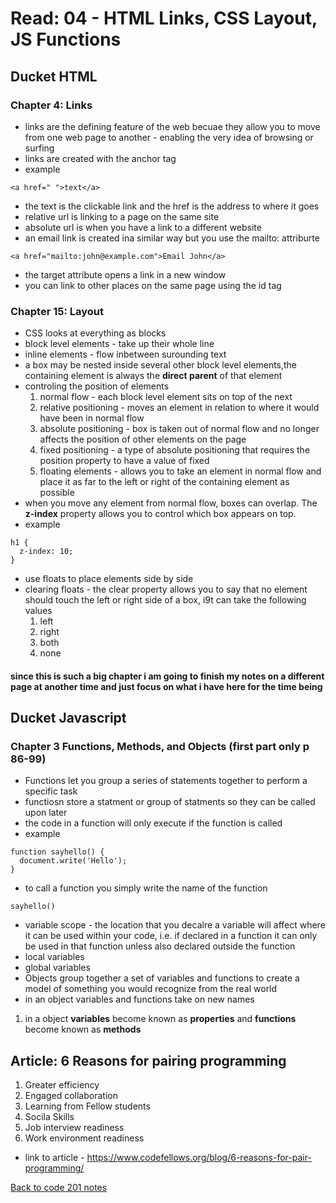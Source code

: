 # Read: 04 - HTML Links, CSS Layout, JS Functions

## Ducket HTML

### Chapter 4: Links

- links are the defining feature of the web becuae they allow you to move from one web page to another - enabling the very idea of browsing or surfing
- links are created with the anchor tag
- example
```
<a href=" ">text</a>
```
- the text is the clickable link and the href is the address to where it goes
- relative url is linking to a page on the same site
- absolute url is when you have a link to a different website
- an email link is created ina similar way but you use the mailto: attriburte
```
<a href="mailto:john@example.com">Email John</a>
```
- the target attribute opens a link in a new window
- you can link to other places on the same page using the id tag

### Chapter 15: Layout

- CSS looks at everything as blocks
- block level elements - take up their whole line
- inline elements - flow inbetween surounding text
- a box may be nested inside several other block level elements,the containing element is always the **direct parent** of that element
- controling the position of elements
  1. normal flow - each block level element sits on top of the next
  1. relative positioning - moves an element in relation to where it would have been in normal flow
  1. absolute positioning - box is taken out of normal flow and no longer affects the position of other elements on the page
  1. fixed positioning - a type of absolute positioning that requires the position property to have a value of fixed
  1. floating elements - allows you to take an element in normal flow and place it as far to the left or right of the containing element as possible
- when you move any element from normal flow, boxes can overlap. The **z-index** property allows you to control which box appears on top.
- example
```
h1 {
  z-index: 10;
}
```
- use floats to place elements side by side
- clearing floats - the clear property allows you to say that no element should touch the left or right side of a box, i9t can take the following values
  1. left
  1. right
  1. both
  1. none

#### since this is such a big chapter i am going to finish my notes on a different page at another time and just focus on what i have here for the time being

## Ducket Javascript

### Chapter 3 Functions, Methods, and Objects (first part only p 86-99)

- Functions let you group a series of statements together to perform a specific task
- functiosn store a statment or group of statments so they can be called upon later
- the code in a function will only execute if the function is called
- example

```
function sayhello() {
  document.write('Hello');
}
```

- to call a function you simply write the name of the function

```
sayhello()
```

- variable scope - the location that you decalre a variable will affect where it can be used within your code, i.e. if declared in a function it can only be used in that function unless also declared outside the function
- local variables
- global variables
- Objects group together a set of variables and functions to create a model of something you would recognize from the real world
- in an object variables and functions take on new names
 1. in a object **variables** become known as **properties** and **functions** become known as **methods**


## Article: 6 Reasons for pairing programming

1. Greater efficiency
1. Engaged collaboration
1. Learning from Fellow students
1. Socila Skills
1. Job interview readiness
1. Work environment readiness

- link to article - https://www.codefellows.org/blog/6-reasons-for-pair-programming/

[Back to code 201 notes](201.md)